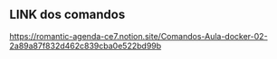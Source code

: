 ## LINK dos comandos
https://romantic-agenda-ce7.notion.site/Comandos-Aula-docker-02-2a89a87f832d462c839cba0e522bd99b
